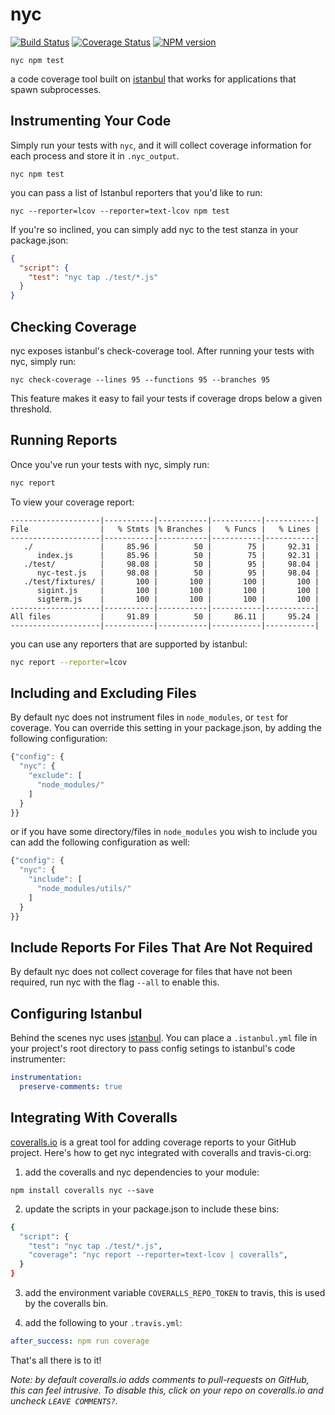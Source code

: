 # nyc

[![Build Status](https://travis-ci.org/bcoe/nyc.png)](https://travis-ci.org/bcoe/nyc)
[![Coverage Status](https://coveralls.io/repos/bcoe/nyc/badge.svg?branch=)](https://coveralls.io/r/bcoe/nyc?branch=)
[![NPM version](https://img.shields.io/npm/v/nyc.svg)](https://www.npmjs.com/package/nyc)

```shell
nyc npm test
```

a code coverage tool built on [istanbul](https://www.npmjs.com/package/istanbul)
that works for applications that spawn subprocesses.

## Instrumenting Your Code

Simply run your tests with `nyc`, and it will collect coverage information for
each process and store it in `.nyc_output`.

```shell
nyc npm test
```

you can pass a list of Istanbul reporters that you'd like to run:

```shell
nyc --reporter=lcov --reporter=text-lcov npm test
```

If you're so inclined, you can simply add nyc to the test stanza in your package.json:

```json
{
  "script": {
    "test": "nyc tap ./test/*.js"
  }
}
```

## Checking Coverage

nyc exposes istanbul's check-coverage tool. After running your tests with nyc,
simply run:

```shell
nyc check-coverage --lines 95 --functions 95 --branches 95
```

This feature makes it easy to fail your tests if coverage drops below a given threshold.

## Running Reports

Once you've run your tests with nyc, simply run:

```bash
nyc report
```

To view your coverage report:

```shell
--------------------|-----------|-----------|-----------|-----------|
File                |   % Stmts |% Branches |   % Funcs |   % Lines |
--------------------|-----------|-----------|-----------|-----------|
   ./               |     85.96 |        50 |        75 |     92.31 |
      index.js      |     85.96 |        50 |        75 |     92.31 |
   ./test/          |     98.08 |        50 |        95 |     98.04 |
      nyc-test.js   |     98.08 |        50 |        95 |     98.04 |
   ./test/fixtures/ |       100 |       100 |       100 |       100 |
      sigint.js     |       100 |       100 |       100 |       100 |
      sigterm.js    |       100 |       100 |       100 |       100 |
--------------------|-----------|-----------|-----------|-----------|
All files           |     91.89 |        50 |     86.11 |     95.24 |
--------------------|-----------|-----------|-----------|-----------|
```

you can use any reporters that are supported by istanbul:

```bash
nyc report --reporter=lcov
```

## Including and Excluding Files

By default nyc does not instrument files in `node_modules`, or `test`
for coverage. You can override this setting in your package.json, by
adding the following configuration:

```js
{"config": {
  "nyc": {
    "exclude": [
      "node_modules/"
    ]
  }
}}
```

or if you have some directory/files in `node_modules` you wish to include
you can add the following configuration as well:

```js
{"config": {
  "nyc": {
    "include": [
      "node_modules/utils/"
    ]
  }
}}
```


## Include Reports For Files That Are Not Required

By default nyc does not collect coverage for files that have not
been required, run nyc with the flag `--all` to enable this.

## Configuring Istanbul

Behind the scenes nyc uses [istanbul](https://www.npmjs.com/package/istanbul). You
can place a `.istanbul.yml` file in your project's root directory to pass config
setings to istanbul's code instrumenter:

```yml
instrumentation:
  preserve-comments: true
```

## Integrating With Coveralls

[coveralls.io](https://coveralls.io) is a great tool for adding
coverage reports to your GitHub project. Here's how to get nyc
integrated with coveralls and travis-ci.org:

1. add the coveralls and nyc dependencies to your module:

```shell
npm install coveralls nyc --save
```

2. update the scripts in your package.json to include these bins:

```bash
{
  "script": {
    "test": "nyc tap ./test/*.js",
    "coverage": "nyc report --reporter=text-lcov | coveralls",
  }
}
```

3. add the environment variable `COVERALLS_REPO_TOKEN` to travis, this is used by
  the coveralls bin.

4. add the following to your `.travis.yml`:

```yaml
after_success: npm run coverage
```

That's all there is to it!

_Note: by default coveralls.io adds comments to pull-requests on GitHub, this can
feel intrusive. To disable this, click on your repo on coveralls.io and uncheck `LEAVE COMMENTS?`._
